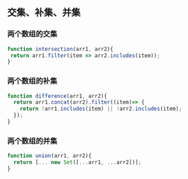 ## 交集、补集、并集

### 两个数组的交集
```js
function intersection(arr1, arr2){
 return arr1.filter(item => arr2.includes(item));
}
```

### 两个数组的补集
```js
function difference(arr1, arr2){
  return arr1.concat(arr2).filter((item)=> {
    return !arr1.includes(item) || !arr2.includes(item);
  });
}
```

### 两个数组的并集
```js
function union(arr1, arr2){
  return [... new Set([...arr1, ...arr2])];
}
```
